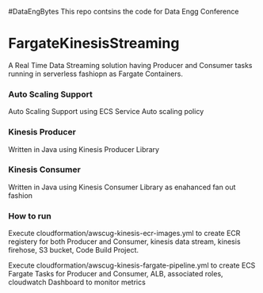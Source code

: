 #DataEngBytes
This repo contsins the code for Data Engg Conference

# FargateKinesisStreaming
A Real Time Data Streaming solution having Producer and Consumer tasks running in serverless fashiopn as Fargate Containers.

### Auto Scaling Support 
Auto Scaling Support using ECS Service Auto scaling policy

### Kinesis Producer
Written in Java using Kinesis Producer Library

### Kinesis Consumer
Written in Java using Kinesis Consumer Library as enahanced fan out fashion

### How to run
Execute cloudformation/awscug-kinesis-ecr-images.yml to create ECR registery for both Producer and Consumer, kinesis data stream, kinesis firehose, S3 bucket, Code Build Project.

Execute cloudformation/awscug-kinesis-fargate-pipeline.yml to create ECS Fargate Tasks for Producer and Consumer, ALB, associated roles, cloudwatch Dashboard to monitor metrics
